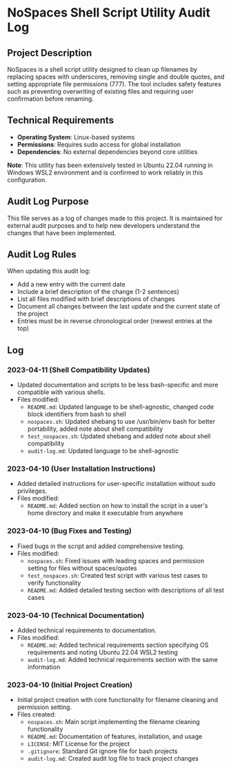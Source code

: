# NoSpaces Shell Script Utility Audit Log

## Project Description
NoSpaces is a shell script utility designed to clean up filenames by replacing spaces with underscores, removing single and double quotes, and setting appropriate file permissions (777). The tool includes safety features such as preventing overwriting of existing files and requiring user confirmation before renaming.

## Technical Requirements
- **Operating System**: Linux-based systems
- **Permissions**: Requires sudo access for global installation
- **Dependencies**: No external dependencies beyond core utilities

**Note**: This utility has been extensively tested in Ubuntu 22.04 running in Windows WSL2 environment and is confirmed to work reliably in this configuration.

## Audit Log Purpose
This file serves as a log of changes made to this project. It is maintained for external audit purposes and to help new developers understand the changes that have been implemented.

## Audit Log Rules
When updating this audit log:
- Add a new entry with the current date
- Include a brief description of the change (1-2 sentences)
- List all files modified with brief descriptions of changes
- Document all changes between the last update and the current state of the project
- Entries must be in reverse chronological order (newest entries at the top)

## Log

### 2023-04-11 (Shell Compatibility Updates)
- Updated documentation and scripts to be less bash-specific and more compatible with various shells.
- Files modified:
  - `README.md`: Updated language to be shell-agnostic, changed code block identifiers from bash to shell
  - `nospaces.sh`: Updated shebang to use /usr/bin/env bash for better portability, added note about shell compatibility
  - `test_nospaces.sh`: Updated shebang and added note about shell compatibility
  - `audit-log.md`: Updated language to be shell-agnostic

### 2023-04-10 (User Installation Instructions)
- Added detailed instructions for user-specific installation without sudo privileges.
- Files modified:
  - `README.md`: Added section on how to install the script in a user's home directory and make it executable from anywhere

### 2023-04-10 (Bug Fixes and Testing)
- Fixed bugs in the script and added comprehensive testing.
- Files modified:
  - `nospaces.sh`: Fixed issues with leading spaces and permission setting for files without spaces/quotes
  - `test_nospaces.sh`: Created test script with various test cases to verify functionality
  - `README.md`: Added detailed testing section with descriptions of all test cases

### 2023-04-10 (Technical Documentation)
- Added technical requirements to documentation.
- Files modified:
  - `README.md`: Added technical requirements section specifying OS requirements and noting Ubuntu 22.04 WSL2 testing
  - `audit-log.md`: Added technical requirements section with the same information

### 2023-04-10 (Initial Project Creation)
- Initial project creation with core functionality for filename cleaning and permission setting.
- Files created:
  - `nospaces.sh`: Main script implementing the filename cleaning functionality
  - `README.md`: Documentation of features, installation, and usage
  - `LICENSE`: MIT License for the project
  - `.gitignore`: Standard Git ignore file for bash projects
  - `audit-log.md`: Created audit log file to track project changes
